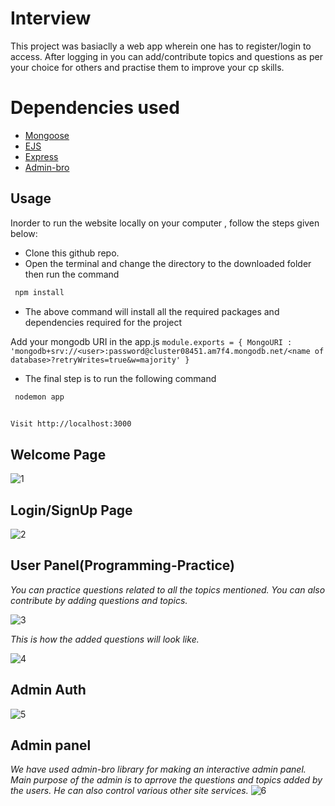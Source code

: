 # Interview
This project was basiaclly a web app wherein one has to register/login to access. After logging in you can add/contribute topics and questions as per your choice for others and practise them to improve your cp skills. 

# Dependencies used
   * [Mongoose](https://mongoosejs.com/docs/)
   * [EJS](https://ejs.co/)
   * [Express](http://expressjs.com/)
   * [Admin-bro](https://adminbro.com/section-modules.html/)
 
## Usage

Inorder to run the website locally on your computer , follow the steps given below:

* Clone this github repo.
* Open the terminal and change the directory to the downloaded folder then run the command 

```sh
 npm install
```
* The above command will install all the required packages and dependencies required for the project


Add your mongodb URI in the app.js
`module.exports = {
    MongoURI : 'mongodb+srv://<user>:password@cluster08451.am7f4.mongodb.net/<name of database>?retryWrites=true&w=majority'
}`

* The final step is to run the following command
```sh
 nodemon app
 
```
 
 `Visit http://localhost:3000`

## Welcome Page
![1](https://user-images.githubusercontent.com/70435148/108624562-aa27f480-746b-11eb-8559-b28847231c4c.png)

## Login/SignUp Page
![2](https://user-images.githubusercontent.com/70435148/108624704-8913d380-746c-11eb-8a7d-5726329755e2.png)

## User Panel(Programming-Practice)
*You can practice questions related to all the topics mentioned. 
You can also contribute by adding questions and topics.*

![3](https://user-images.githubusercontent.com/70435148/108629695-2a0f8800-7487-11eb-877b-483f2797f4e8.png)

*This is how the added questions will look like.*

![4](https://user-images.githubusercontent.com/70435148/108629831-c5086200-7487-11eb-8339-2f36103954e9.png)

## Admin Auth
![5](https://user-images.githubusercontent.com/70435148/108629919-30eaca80-7488-11eb-8f4f-137da8a9e0d6.png)

## Admin panel
*We have used admin-bro library for making an interactive admin panel. Main purpose of the admin is to aprrove the questions and topics added by the users. He can also control various other site services.* 
![6](https://user-images.githubusercontent.com/70435148/108630065-0baa8c00-7489-11eb-97f8-f1e44c2ff940.png)
